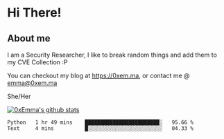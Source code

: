 # Hi There!

## About me
I am a Security Researcher, I like to break random things and add them to my CVE Collection :P 

You can checkout my blog at https://0xem.ma, or contact me @ [emma@0xem.ma](mailto:emma@0xem.ma)

She/Her

[![0xEmma's github stats](https://github-readme-stats.vercel.app/api?username=0xEmma&count_private=true&show_icons=true&theme=dark)](https://github.com/0xEmma)
<!--START_SECTION:waka-->
```text
Python   1 hr 49 mins    ████████████████████████░   95.66 % 
Text     4 mins          █░░░░░░░░░░░░░░░░░░░░░░░░   04.33 % 
```
<!--END_SECTION:waka-->
